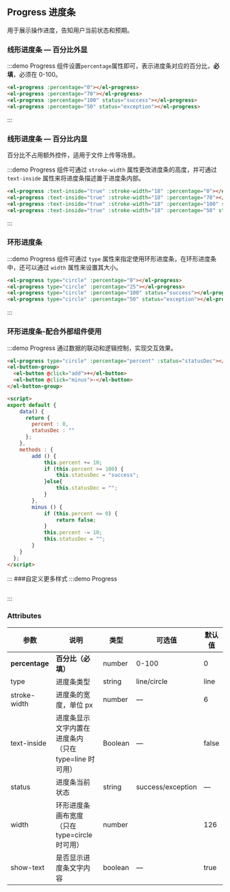 <script>
  module.exports = {
    data() {
      return {
        percent : 0,
        statusDec : ""
      };
    },
    methods : {
        add () {
            this.percent += 10;
            if (this.percent >= 100) {
                this.statusDec = "success";
            }else{
                this.statusDec = "";
            }
        },
        minus () {
            if (this.percent <= 0) {
                return false;
            }
            this.percent -= 10;
            this.statusDec = "";
        }
    }
  };
</script>
<style>
  .demo-box.demo-progress {
    .el-progress--line {
      margin-bottom: 15px;
      width: 350px;
    }
    .el-progress--circle {
      margin-right: 15px;
    }
  }
</style>

## Progress 进度条

用于展示操作进度，告知用户当前状态和预期。

### 线形进度条 — 百分比外显

:::demo Progress 组件设置`percentage`属性即可，表示进度条对应的百分比，**必填**，必须在 0-100。

```html
<el-progress :percentage="0"></el-progress>
<el-progress :percentage="70"></el-progress>
<el-progress :percentage="100" status="success"></el-progress>
<el-progress :percentage="50" status="exception"></el-progress>
```
:::

### 线形进度条 — 百分比内显

百分比不占用额外控件，适用于文件上传等场景。

:::demo Progress 组件可通过 `stroke-width` 属性更改进度条的高度，并可通过 `text-inside` 属性来将进度条描述置于进度条内部。

```html
<el-progress :text-inside="true" :stroke-width="18" :percentage="0"></el-progress>
<el-progress :text-inside="true" :stroke-width="18" :percentage="70"></el-progress>
<el-progress :text-inside="true" :stroke-width="18" :percentage="100" status="success"></el-progress>
<el-progress :text-inside="true" :stroke-width="18" :percentage="50" status="exception"></el-progress>
```
:::

### 环形进度条

:::demo Progress 组件可通过 `type` 属性来指定使用环形进度条，在环形进度条中，还可以通过 `width` 属性来设置其大小。

```html
<el-progress type="circle" :percentage="0"></el-progress>
<el-progress type="circle" :percentage="25"></el-progress>
<el-progress type="circle" :percentage="100" status="success"></el-progress>
<el-progress type="circle" :percentage="50" status="exception"></el-progress>
```
:::

### 环形进度条-配合外部组件使用

:::demo Progress 通过数据的联动和逻辑控制，实现交互效果。
```html
<el-progress type="circle" :percentage="percent" :status="statusDec"></el-progress>
<el-button-group>
  <el-button @click="add">+</el-button>
  <el-button @click="minus">-</el-button>
</el-button-group>

<script>
export default {
    data() {
      return {
        percent : 0,
        statusDec : ""
      };
    },
    methods : {
        add () {
            this.percent += 10;
            if (this.percent >= 100) {
                this.statusDec = "success";
            }else{
                this.statusDec = "";
            }
        },
        minus () {
            if (this.percent <= 0) {
                return false;
            }
            this.percent -= 10;
            this.statusDec = "";
        }
    }
  };
</script>
```
:::
###自定义更多样式
:::demo Progress
```html

```
:::
### Attributes
| 参数          | 说明            | 类型            | 可选值                 | 默认值   |
|-------------  |---------------- |---------------- |---------------------- |-------- |
| **percentage** | **百分比（必填）**   | number          |     0-100          |     0    |
| type          | 进度条类型           | string         | line/circle | line |
| stroke-width  | 进度条的宽度，单位 px | number          | — | 6 |
| text-inside  | 进度条显示文字内置在进度条内（只在 type=line 时可用） | Boolean | — | false |
| status  | 进度条当前状态 | string | success/exception | — |
| width  | 环形进度条画布宽度（只在 type=circle 时可用） | number |  | 126 |
| show-text  | 是否显示进度条文字内容 | boolean | — | true |
